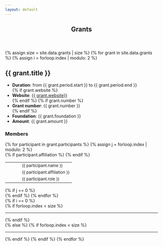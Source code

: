 ```yaml
---
layout: default
---
```


<style>.divider {
    border-left: 1px solid #dee2e6;
  }
</style>

<!-- Main -->
<article id="main">
<header class="major container" markdown="1">

## Grants

</header>

<section class="wrapper card style4 container">

<div class="item-row row">
{% assign size = site.data.grants | size %}
{% for grant in site.data.grants %}
{% assign i = forloop.index | modulo: 2 %}
<div class="item col-sm-12 col-lg-6">
<h2 id="{{ grant.id }}">{{ grant.title }}</h2>
<ul>
<li><strong>Duration</strong>: from {{ grant.period.start }} to {{ grant.period.end }}</li>
{% if grant.website %}
<li><strong>Website</strong>: <a href="{{ grant.website }}" title="">{{ grant.website}}</a></li>
{% endif %}
{% if grant.number %}
<li><strong>Grant number</strong>: {{ grant.number }}</li>
{% endif %}
<li><strong>Foundation</strong>: {{ grant.foundation }}</li>
<li><strong>Amount</strong>: {{ grant.amount }}</li>
</ul>
<h3>Members</h3>
<div class="container">
<div class="row">
{% for participant in grant.participants %}
{% assign j = forloop.index | modulo: 2 %}
<div class="col-sm-12 col-lg-6">
<span class="border p-2 d-inline-block rounded">
<table>
  <tbody>
    <tr>
      <td style="width:2em;"><span class="fa fa-user"></span> </td>
      <td><small>{{ participant.name }}</small></td>
    </tr>
    {% if participant.affiliation %}
    <tr>
      <td><span class="fa fa-university"></span> </td>
      <td><small>{{ participant.affiliation }}</small></td>
    </tr>
    {% endif %}
    <tr>
      <td><span class="fa fa-list-ul"></span> </td>
      <td><small>{{ participant.role }}</small></td>
    </tr>
  </tbody>
</table>
</span>
</div>
{% if j == 0 %}</div><div class="row">{% endif %}
{% endfor %}
</div>
</div>
</div>
{% if i == 0 %}
</div>
{% if forloop.index < size %}<hr>{% endif %}
<div class="item-row row">
{% else %}
{% if forloop.index < size %}
<div class="col-sm-12 d-lg-none"><hr></div>
{% endif %}
{% endif %}
{% endfor %}
</div>

</section>

</article>

<script>
var res = function(){
  $( ".item-row" ).each( function(i, row) {
    if( $( row ).find( ".item + div" ).is(":visible") ){
      $( row ).find( ".item + div + .item" ).removeClass( "divider" );
    } else {
      $( row ).find( ".item + div + .item" ).addClass( "divider" );
    }
  });
}
$( document ).ready( function() {
  res();
  $( window ).resize( res );
});
</script>
